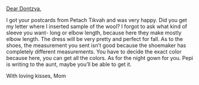 <a href="#" title="Pet name for Savta">Dear Dontzya</a>,

I got your postcards from Petach Tikvah and was very happy.
Did you get my letter where I inserted sample of the wool? I forgot to ask what kind of sleeve you want- long or elbow length, because here they make mostly elbow length. The dress will be very pretty and perfect for fall. As to the shoes, the measurement you sent isn’t good because the shoemaker has completely different measurements. You have to decide the exact color because here, you can get all the colors. As for the night gown for you. Pepi is writing to the aunt, maybe you’ll be able to get it.

With loving kisses,
Mom
